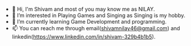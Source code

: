 - 👋 Hi, I'm Shivam and most of you may know me as NILAY.
- 👀 I’m interested in Playing Games and Singing as Singing is my hobby.
- 🌱 I’m currently learning Game Development and programming.
- 📫 You can reach me through email(shivamnilay46@gmail.com) and linkedin(https://www.linkedin.com/in/shivam-329b4b1b5).

<!---
brainDensed/brainDensed is a ✨ special ✨ repository because its `README.md` (this file) appears on your GitHub profile.
You can click the Preview link to take a look at your changes.
--->
